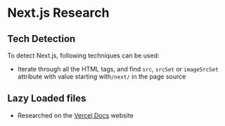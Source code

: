 # Next.js Research
## Tech Detection
To detect Next.js, following techniques can be used: 
- Iterate through all the HTML tags, and find `src`, `srcSet` or `imageSrcSet` attribute with value starting with`/next/` in the page source

## Lazy Loaded files
- Researched on the [Vercel Docs](https://vercel.com/docs) website
